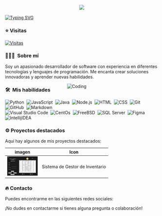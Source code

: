 <p align = center ><img src="https://i.imgur.com/LZWLL3s.png"> </p>

[![Typing SVG](https://readme-typing-svg.herokuapp.com?font=Architects+Daughter&color=7AF79A&size=30&lines=Hey!+It's+Juan+Piero!;I'm+a+Web+Developer...;I'm+a+Java+Programing;And+I+Love+To+Program)](https://git.io/typing-svg)

### ⭐ Visitas

[![Visitas](https://komarev.com/ghpvc/?username=tu-usuario&color=blueviolet)](https://github.com/Dark-JuanpiDev)

### 👨🏻‍💻 &nbsp;Sobre mí

Soy un apasionado desarrollador de software con experiencia en diferentes tecnologías y lenguajes de programación. Me encanta crear soluciones innovadoras y aprender nuevas habilidades.

<img align="right" alt="Coding" width="300" src="https://i.pinimg.com/originals/81/17/8b/81178b47a8598f0c81c4799f2cdd4057.gif">

### 🛠 &nbsp;Mis habilidades

![Python](https://img.shields.io/badge/-Python-05122A?style=flat&logo=python)&nbsp;
![JavaScript](https://img.shields.io/badge/-JavaScript-05122A?style=flat&logo=javascript)&nbsp;
![Java](https://img.shields.io/badge/-Java-05122A?style=flat&logo=java)&nbsp;
![Node.js](https://img.shields.io/badge/-Node.js-05122A?style=flat&logo=node.js)&nbsp;
![HTML](https://img.shields.io/badge/-HTML-05122A?style=flat&logo=HTML5)&nbsp;
![CSS](https://img.shields.io/badge/-CSS-05122A?style=flat&logo=CSS3&logoColor=1572B6)&nbsp;
![Git](https://img.shields.io/badge/-Git-05122A?style=flat&logo=git)&nbsp;
![GitHub](https://img.shields.io/badge/-GitHub-05122A?style=flat&logo=github)&nbsp;
![Markdown](https://img.shields.io/badge/-Markdown-05122A?style=flat&logo=markdown)\
![Visual Studio Code](https://img.shields.io/badge/-Visual%20Studio%20Code-05122A?style=flat&logo=visual-studio-code&logoColor=007ACC)&nbsp;
![CentOs](https://img.shields.io/badge/-CentOs-05122A?style=flat&logo=centos)&nbsp;
![FreeBSD](https://img.shields.io/badge/-FreeBSD-05122A?style=flat&logo=freebsd)&nbsp;
![SQL Server](https://img.shields.io/badge/-SQLServer-05122A?style=flat&logo=SQL)&nbsp;
![Figma](https://img.shields.io/badge/-Figma-05122A?style=flat&logo=figma)&nbsp;
![IntellijIDEA](https://img.shields.io/badge/-IntellijIDEA-05122A?style=flat&logo=intellijidea)&nbsp;
<!--![React](https://img.shields.io/badge/-React-05122A?style=flat&logo=react)&nbsp;-->
<!--![Bootstrap](https://img.shields.io/badge/-Bootstrap-05122A?style=flat&logo=bootstrap&logoColor=563D7C)\-->
### ⚙️ Proyectos destacados

Aquí hay algunos de mis proyectos destacados:

|                     imagen                          |                Icon               |
| :-------------------------------------------------: | :-------------------------------: |
|     <img src="./icons/gestion.jpg" width="100">      |  Sistema de Gestor de Inventario  |

### 🔥 Contacto

Puedes encontrarme en las siguientes redes sociales:

¡No dudes en contactarme si tienes alguna pregunta o colaboración!
